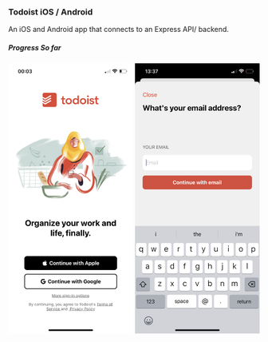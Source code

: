 ### Todoist iOS / Android

An iOS and Android app that connects to an Express API/ backend.

##### Progress So far

<p align="center"s>
    <img src="./docs/screens/startup-screen.png" width="250px" alt="progress" />
    <img src="./docs/screens/signup-email.png" width="250px" alt="progress" />
</p>

<!-- ![progress](./docs/progress.jpg) -->
